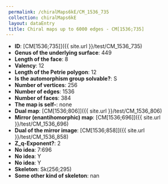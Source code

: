 ```yaml
--- 
 permalink: /chiralMaps6kE/CM_1536_735 
 collection: chiralMaps6kE
 layout: dataEntry
 title: Chiral maps up to 6000 edges - CM[1536;735]
---
```


- **ID**: [CM[1536;735]]({{ site.url }}/test/CM_1536_735)
- **Genus of the underlying surface**: 449
- **Length of the face**: 8
- **Valency**: 12
- **Length of the Petrie polygon**: 12
- **Is the automorphism group solvable?**: S
- **Number of vertices**: 256
- **Number of edges**: 1536
- **Number of faces**: 384
- **The map is self-**: none
- **Dual map**: [CM[1536;806]]({{ site.url }}/test/CM_1536_806)
- **Mirror (enantihomorphic) map**: [CM[1536;696]]({{ site.url }}/test/CM_1536_696)
- **Dual of the mirror image**: [CM[1536;858]]({{ site.url }}/test/CM_1536_858)
- **Z_q-Exponent?**: 2
- **No idea**:  7:696
- **No idea**: Y
- **No idea**: Y
- **Skeleton**: Sk(256;295)
- **Some other kind of skeleton**: nan
